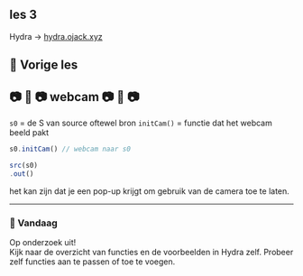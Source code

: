 
## les 3
Hydra -> [hydra.ojack.xyz](https://hydra.ojack.xyz)


## :crystal_ball: Vorige les


## :camera: :movie_camera: :camera: webcam :camera: :movie_camera: :camera:

`s0` = de S van source oftewel bron
`initCam()` = functie dat het webcam beeld pakt


```javascript
s0.initCam() // webcam naar s0

src(s0)
.out()
```
het kan zijn dat je een pop-up krijgt om gebruik van de camera toe te laten.



---
### :dart: Vandaag

Op onderzoek uit!  
Kijk naar de overzicht van functies en de voorbeelden in Hydra zelf. Probeer zelf functies aan te passen of toe te voegen.
